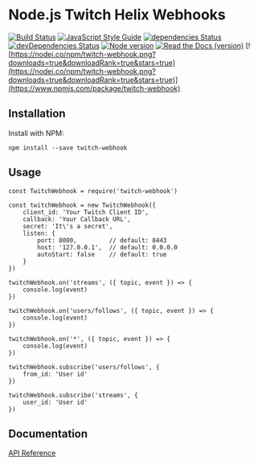 # Node.js Twitch Helix Webhooks

[![Build Status](https://travis-ci.org/true-dubach/node-twitch-webhook.svg?branch=master)](https://travis-ci.org/true-dubach/node-twitch-webhook)
[![JavaScript Style Guide](https://img.shields.io/badge/code_style-standard-brightgreen.svg)](https://standardjs.com)
[![dependencies Status](https://david-dm.org/true-dubach/node-twitch-webhook/status.svg)](https://david-dm.org/true-dubach/node-twitch-webhook)
[![devDependencies Status](https://david-dm.org/true-dubach/node-twitch-webhook/dev-status.svg)](https://david-dm.org/true-dubach/node-twitch-webhook?type=dev)
[![Node version](https://img.shields.io/node/v/twitch-webhook.svg?style=flat)](http://nodejs.org/download/)
[![Read the Docs (version)](https://img.shields.io/readthedocs/pip/stable.svg)](https://true-dubach.github.io/node-twitch-webhook/)
[![https://nodei.co/npm/twitch-webhook.png?downloads=true&downloadRank=true&stars=true](https://nodei.co/npm/twitch-webhook.png?downloads=true&downloadRank=true&stars=true)](https://www.npmjs.com/package/twitch-webhook)

## Installation

Install with NPM:

`npm install --save twitch-webhook`

## Usage

```
const TwitchWebhook = require('twitch-webhook')

const twitchWebhook = new TwitchWebhook({
    client_id: 'Your Twitch Client ID',
    callback: 'Your Callback URL',
    secret: 'It\'s a secret',
    listen: { 
        port: 8080,         // default: 8443
        host: '127.0.0.1',  // default: 0.0.0.0
        autoStart: false    // default: true
    }
})

twitchWebhook.on('streams', ({ topic, event }) => {
    console.log(event)
})

twitchWebhook.on('users/follows', ({ topic, event }) => {
    console.log(event)
})

twitchWebhook.on('*', ({ topic, event }) => {
    console.log(event)
})

twitchWebhook.subscribe('users/follows', {
    from_id: 'User id'
})

twitchWebhook.subscribe('streams', {
    user_id: 'User id'
})
```

## Documentation

<a href="https://true-dubach.github.io/node-twitch-webhook">API Reference</a>